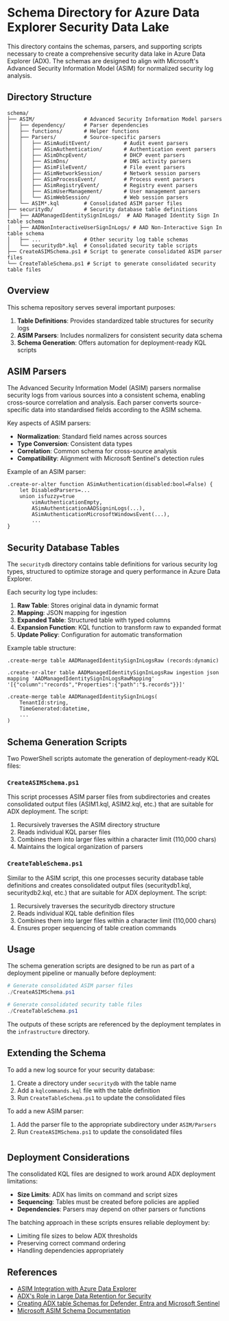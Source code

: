 # Schema Directory for Azure Data Explorer Security Data Lake

This directory contains the schemas, parsers, and supporting scripts necessary to create a comprehensive security data lake in Azure Data Explorer (ADX). The schemas are designed to align with Microsoft's Advanced Security Information Model (ASIM) for normalized security log analysis.

## Directory Structure

```
schema/
├── ASIM/                # Advanced Security Information Model parsers
│   ├── dependency/      # Parser dependencies
│   ├── functions/       # Helper functions
│   ├── Parsers/         # Source-specific parsers
│   │   ├── ASimAuditEvent/           # Audit event parsers
│   │   ├── ASimAuthentication/       # Authentication event parsers
│   │   ├── ASimDhcpEvent/            # DHCP event parsers
│   │   ├── ASimDns/                  # DNS activity parsers
│   │   ├── ASimFileEvent/            # File event parsers
│   │   ├── ASimNetworkSession/       # Network session parsers
│   │   ├── ASimProcessEvent/         # Process event parsers
│   │   ├── ASimRegistryEvent/        # Registry event parsers
│   │   ├── ASimUserManagement/       # User management parsers
│   │   └── ASimWebSession/           # Web session parsers
│   └── ASIM*.kql        # Consolidated ASIM parser files
├── securitydb/          # Security database table definitions
│   ├── AADManagedIdentitySignInLogs/  # AAD Managed Identity Sign In table schema
│   ├── AADNonInteractiveUserSignInLogs/ # AAD Non-Interactive Sign In table schema
│   ├── ...              # Other security log table schemas
│   └── securitydb*.kql  # Consolidated security table scripts
├── CreateASIMSchema.ps1 # Script to generate consolidated ASIM parser files
└── CreateTableSchema.ps1 # Script to generate consolidated security table files
```

## Overview

This schema repository serves several important purposes:

1. **Table Definitions**: Provides standardized table structures for security logs
2. **ASIM Parsers**: Includes normalizers for consistent security data schema
3. **Schema Generation**: Offers automation for deployment-ready KQL scripts

## ASIM Parsers

The Advanced Security Information Model (ASIM) parsers normalise security logs from various sources into a consistent schema, enabling cross-source correlation and analysis. Each parser converts source-specific data into standardised fields according to the ASIM schema.

Key aspects of ASIM parsers:

- **Normalization**: Standard field names across sources
- **Type Conversion**: Consistent data types
- **Correlation**: Common schema for cross-source analysis
- **Compatibility**: Alignment with Microsoft Sentinel's detection rules

Example of an ASIM parser:

```kql
.create-or-alter function ASimAuthentication(disabled:bool=False) {
    let DisabledParsers=...
    union isfuzzy=true
        vimAuthenticationEmpty,    
        ASimAuthenticationAADSigninLogs(...),
        ASimAuthenticationMicrosoftWindowsEvent(...),
        ...
}
```

## Security Database Tables

The `securitydb` directory contains table definitions for various security log types, structured to optimize storage and query performance in Azure Data Explorer.

Each security log type includes:

1. **Raw Table**: Stores original data in dynamic format
2. **Mapping**: JSON mapping for ingestion
3. **Expanded Table**: Structured table with typed columns
4. **Expansion Function**: KQL function to transform raw to expanded format
5. **Update Policy**: Configuration for automatic transformation

Example table structure:

```kql
.create-merge table AADManagedIdentitySignInLogsRaw (records:dynamic)

.create-or-alter table AADManagedIdentitySignInLogsRaw ingestion json mapping 'AADManagedIdentitySignInLogsRawMapping' '[{"column":"records","Properties":{"path":"$.records"}}]'

.create-merge table AADManagedIdentitySignInLogs(
    TenantId:string,
    TimeGenerated:datetime,
    ...
)
```

## Schema Generation Scripts

Two PowerShell scripts automate the generation of deployment-ready KQL files:

### `CreateASIMSchema.ps1`

This script processes ASIM parser files from subdirectories and creates consolidated output files (ASIM1.kql, ASIM2.kql, etc.) that are suitable for ADX deployment. The script:

1. Recursively traverses the ASIM directory structure
2. Reads individual KQL parser files
3. Combines them into larger files within a character limit (110,000 chars)
4. Maintains the logical organization of parsers

### `CreateTableSchema.ps1`

Similar to the ASIM script, this one processes security database table definitions and creates consolidated output files (securitydb1.kql, securitydb2.kql, etc.) that are suitable for ADX deployment. The script:

1. Recursively traverses the securitydb directory structure
2. Reads individual KQL table definition files
3. Combines them into larger files within a character limit (110,000 chars)
4. Ensures proper sequencing of table creation commands

## Usage

The schema generation scripts are designed to be run as part of a deployment pipeline or manually before deployment:

```powershell
# Generate consolidated ASIM parser files
./CreateASIMSchema.ps1

# Generate consolidated security table files
./CreateTableSchema.ps1
```

The outputs of these scripts are referenced by the deployment templates in the `infrastructure` directory.

## Extending the Schema

To add a new log source for your security database:

1. Create a directory under `securitydb` with the table name
2. Add a `kqlcommands.kql` file with the table definition
3. Run `CreateTableSchema.ps1` to update the consolidated files

To add a new ASIM parser:

1. Add the parser file to the appropriate subdirectory under `ASIM/Parsers`
2. Run `CreateASIMSchema.ps1` to update the consolidated files



# 



## Deployment Considerations

The consolidated KQL files are designed to work around ADX deployment limitations:

- **Size Limits**: ADX has limits on command and script sizes
- **Sequencing**: Tables must be created before policies are applied
- **Dependencies**: Parsers may depend on other parsers or functions

The batching approach in these scripts ensures reliable deployment by:

- Limiting file sizes to below ADX thresholds
- Preserving correct command ordering
- Handling dependencies appropriately

## References

- [ASIM Integration with Azure Data Explorer](https://laurierhodes.info/node/176)
- [ADX's Role in Large Data Retention for Security](https://www.laurierhodes.info/node/166)
- [Creating ADX table Schemas for Defender, Entra and Microsoft Sentinel](https://www.laurierhodes.info/node/189)
- [Microsoft ASIM Schema Documentation](https://docs.microsoft.com/en-us/azure/sentinel/normalization-schema)
